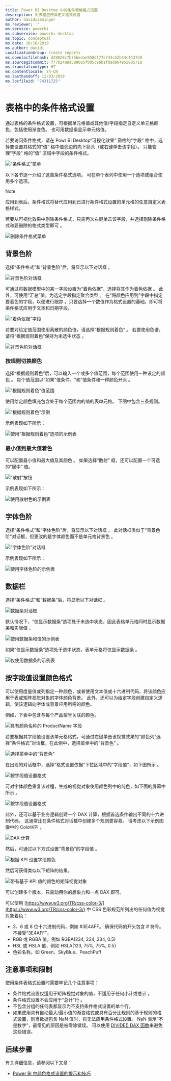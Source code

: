 ```yaml
---
title: Power BI Desktop 中的条件表格格式设置
description: 对表格应用自定义格式设置
author: davidiseminger
ms.reviewer: ''
ms.service: powerbi
ms.subservice: powerbi-desktop
ms.topic: conceptual
ms.date: 10/16/2019
ms.author: davidi
LocalizationGroup: Create reports
ms.openlocfilehash: d28028c7b75bedae958df77c743c52b44c4437d9
ms.sourcegitcommit: f77b24a8a588605f005c9bb1fdad864955885718
ms.translationtype: HT
ms.contentlocale: zh-CN
ms.lasthandoff: 12/03/2019
ms.locfileid: "74311725"
---
```

# <a name="conditional-formatting-in-tables"></a>表格中的条件格式设置 
通过表格的条件格式设置，可根据单元格值或其他值/字段指定自定义单元格颜色，包括使用渐变色。 也可用数据条显示单元格值。 

若要访问条件格式，请在 Powr BI Desktop“可视化效果”  窗格的“字段”  格中，选择要设置其格式的“值”  格中值旁边的向下箭头（或右键单击该字段）。 只能管理“字段”  格的“值”  区域中字段的条件格式。

![“条件格式”菜单](media/desktop-conditional-table-formatting/table-formatting-0-popup-menu.png)

以下各节逐一介绍了这些条件格式选项。 可在单个表列中使用一个选项或组合使用多个选项。

> [!NOTE]
> 应用到表后，条件格式将替代应用到已进行条件格式设置的单元格的任意自定义表格样式。

若要从可视化效果中删除条件格式，只需再次右键单击该字段，并选择删除条件格式和要删除的格式类型即可  。

![删除条件格式菜单](media/desktop-conditional-table-formatting/table-formatting-1-remove.png)

## <a name="background-color-scales"></a>背景色阶

选择“条件格式”和“背景色阶”后，将显示以下对话框   。

![背景色阶对话框](media/desktop-conditional-table-formatting/table-formatting-1-default-dialog.png)

可通过将数据模型中的某一字段设置为“着色依据”，选择将其作为着色依据  。 此外，可使用“汇总”值，为选定字段指定聚合类型  。 在“将颜色应用到”字段中指定要着色的字段，以便进行跟踪  。只要选择一个数值作为格式设置的基础，即可将条件格式应用于文本和日期字段。

![“着色依据”字段](media/desktop-conditional-table-formatting/table-formatting-1-apply-color-to.png)

若要对给定值范围使用离散的颜色值，请选择“根据规则着色”  。 若要使用色谱，请将“根据规则着色”保持为未选中状态  。 

![背景色阶对话框](media/desktop-conditional-table-formatting/table-formatting-1-color-by-rules-dialog.png)

### <a name="color-by-rules"></a>按规则切换颜色

选择“根据规则着色”后，可以输入一个或多个值范围，每个范围使用一种设定的颜色  。  每个值范围以“如果”值条件、“和”值条件和一种颜色开头   。

![“根据规则着色”值范围](media/desktop-conditional-table-formatting/table-formatting-1-color-by-rules-if-value.png)

使用给定颜色填充包含处于每个范围内的值的表单元格。 下图中包含三条规则。

![“根据规则着色”示例](media/desktop-conditional-table-formatting/table-formatting-1-color-by-rules.png)

示例表现如下所示：

![使用“根据规则着色”选项的示例表](media/desktop-conditional-table-formatting/table-formatting-1-color-by-rules-table.png)


### <a name="color-minimum-to-maximum"></a>最小值到最大值着色

可以配置最小值和最大值及其颜色   。 如果选择“散射”  框，还可以配置一个可选的“居中”  值。

![“散射”按钮](media/desktop-conditional-table-formatting/table-formatting-1-diverging.png)

示例表现如下所示：

![使用散射色的示例表](media/desktop-conditional-table-formatting/table-formatting-1-diverging-table.png)

## <a name="font-color-scales"></a>字体色阶

选择“条件格式”和“字体色阶”后，将显示以下对话框   。 此对话框类似于“背景色阶”对话框，但更改的是字体颜色而不是单元格背景色  。

![“字体色阶”对话框](media/desktop-conditional-table-formatting/table-formatting-2-diverging.png)

示例表现如下所示：

![使用字体色阶的示例表](media/desktop-conditional-table-formatting/table-formatting-2-table.png)

## <a name="data-bars"></a>数据栏

选择“条件格式”和“数据条”后，将显示以下对话框   。 

![数据条对话框](media/desktop-conditional-table-formatting/table-formatting-3-default.png)

默认情况下，“仅显示数据条”选项处于未选中状态，因此表格单元格同时显示数据条和实际值  。

![使用数据条和值的示例表](media/desktop-conditional-table-formatting/table-formatting-3-default-table.png)

如果“仅显示数据条”选项处于选中状态，表单元格将仅显示数据条  。

![仅使用数据条的示例表](media/desktop-conditional-table-formatting/table-formatting-3-default-table-bars.png)

## <a name="color-formatting-by-field-value"></a>按字段值设置颜色格式

可以使用度量值或列指定一种颜色，或者使用文本值或十六进制代码，将该颜色应用于表或矩阵视觉对象的字体颜色背景。 此外，还可以为给定字段创建自定义逻辑，使该逻辑向字体或背景应用所需的颜色。

例如，下表中包含与每个产品型号关联的颜色。 

![具有颜色名称的 ProductName 字段](media/desktop-conditional-table-formatting/conditional-table-formatting_01.png)

若要根据其字段值设置该单元格格式，可通过右键单击该视觉效果的“颜色列”选择“条件格式”对话框，在此例中，选择菜单中的“背景色”    。 

![选择菜单中的“背景色”](media/desktop-conditional-table-formatting/conditional-table-formatting_02.png)

在出现的对话框中，选择“格式设置依据”下拉区域中的“字段值”，如下图所示   。

![按字段值设置格式](media/desktop-conditional-table-formatting/conditional-table-formatting_03.png)

可对字体颜色重复该过程，生成的视觉对象使用颜色列中的纯色，如下面的屏幕中所示  。

![按字段值设置格式](media/desktop-conditional-table-formatting/conditional-table-formatting_04.png)

此外，还可以基于业务逻辑创建一个 DAX 计算，根据首选条件输出不同的十六进制代码。 这通常比在条件格式对话框中创建多个规则更容易。 请考虑以下示例图像中的 ColorKPI  。

![DAX 计算](media/desktop-conditional-table-formatting/conditional-table-formatting_05.png)

然后，可通过以下方式设置“背景色”的字段值  。

![根据 KPI 设置字段颜色](media/desktop-conditional-table-formatting/conditional-table-formatting_06.png)

然后可获得类似以下矩阵的结果。

![带有基于 KPI 值的颜色的矩阵视觉对象](media/desktop-conditional-table-formatting/conditional-table-formatting_07.png)

可以创建多个版本，只需动用你的想象力和一点 DAX 即可。

可以使用 [https://www.w3.org/TR/css-color-3/](https://www.w3.org/TR/css-color-3/) 中 CSS 色彩规范所列出的任何值为视觉对象着色：
* 3、6 或 8 位十六进制代码，例如 #3E4AFF。 确保代码的开头包含 # 符号。 不接受“3E4AFF”。 
* RGB 或 RGBA 值，例如 RGBA(234, 234, 234, 0.5)
* HSL 或 HSLA 值，例如 HSLA(123, 75%, 75%, 0.5)
* 色彩名称，如 Green、SkyBlue、PeachPuff 

## <a name="considerations-and-limitations"></a>注意事项和限制
使用条件表格式设置时需要牢记几个注意事项：

* 条件格式设置仅适用于矩阵视觉对象的值，不适用于任何小计或总计  。 
* 条件格式设置不会应用于“总计”行  。
* 不包含分组的任何表都显示为不支持条件格式设置的单个行。
* 如果使用具有自动最大/最小值的渐变格式或具有百分比规则的基于规则的格式设置，则当数据包含 NaN 值时，将无法应用条件格式设置。 NaN 表示“不是数字”，最常见的原因是被零除错误。 可以使用 [DIVIDE() DAX 函数](https://docs.microsoft.com/dax/divide-function-dax)来避免这些错误。


## <a name="next-steps"></a>后续步骤
有关详细信息，请参阅以下文章：  

* [Power BI 中颜色格式设置的提示和技巧](visuals/service-tips-and-tricks-for-color-formatting.md)  

